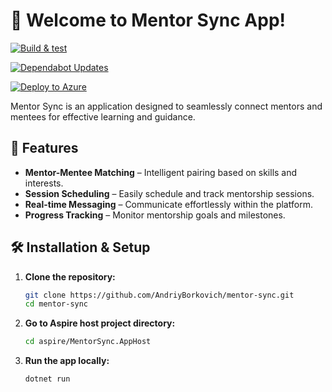 # 🚀 Welcome to Mentor Sync App!  

[![Build & test](https://github.com/AndriyBorkovich/mentor-sync-be/actions/workflows/build-and-test.yml/badge.svg)](https://github.com/AndriyBorkovich/mentor-sync-be/actions/workflows/build-and-test.yml)

[![Dependabot Updates](https://github.com/AndriyBorkovich/mentor-sync-be/actions/workflows/dependabot/dependabot-updates/badge.svg)](https://github.com/AndriyBorkovich/mentor-sync-be/actions/workflows/dependabot/dependabot-updates)

[![Deploy to Azure](https://github.com/AndriyBorkovich/mentor-sync-be/actions/workflows/azure-dev.yml/badge.svg)](https://github.com/AndriyBorkovich/mentor-sync-be/actions/workflows/azure-dev.yml)  

Mentor Sync is an application designed to seamlessly connect mentors and mentees for effective learning and guidance.  

## 📌 Features  
- **Mentor-Mentee Matching** – Intelligent pairing based on skills and interests.  
- **Session Scheduling** – Easily schedule and track mentorship sessions.  
- **Real-time Messaging** – Communicate effortlessly within the platform.  
- **Progress Tracking** – Monitor mentorship goals and milestones.  

## 🛠️ Installation & Setup  
1. **Clone the repository:**  
   ```sh
   git clone https://github.com/AndriyBorkovich/mentor-sync.git
   cd mentor-sync
   ```  
2. **Go to Aspire host project directory:**  
   ```sh
   cd aspire/MentorSync.AppHost
   ```  
3. **Run the app locally:**  
   ```sh
   dotnet run
   ```  
